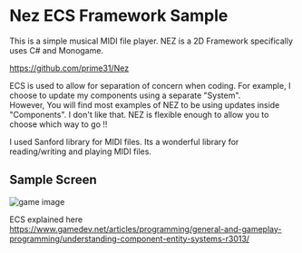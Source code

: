 # Nez ECS Framework Sample

This is a simple musical MIDI file player. NEZ is a 2D Framework specifically uses C# and Monogame.

https://github.com/prime31/Nez

ECS is used to allow for separation of concern when coding. For example, I choose to update my components using a separate "System".  
However, You will find most examples of NEZ to be using updates inside "Components".  I don't like that.  NEZ is flexible enough to allow you to choose which way to go !!

I used Sanford library for MIDI files.  Its a wonderful library for reading/writing and playing MIDI files.

## Sample Screen

![game image](CardGame.png)

ECS explained here https://www.gamedev.net/articles/programming/general-and-gameplay-programming/understanding-component-entity-systems-r3013/
